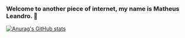 ### Welcome to another piece of internet, my name is Matheus Leandro. :speech_balloon:


[![Anurag's GitHub stats](https://github-readme-stats.vercel.app/apiMLeandr0anuraghazra)](https://github.com/anuraghazra/github-readme-stats)


<!--
**MLeandr0/MLeandr0** is a ✨ _special_ ✨ repository because its `README.md` (this file) appears on your GitHub profile.

Here are some ideas to get you started:

- 🔭 I’m currently working on ...
- 🌱 I’m currently learning ...
- 👯 I’m looking to collaborate on ...
- 🤔 I’m looking for help with ...
- 💬 Ask me about ...
- 📫 How to reach me: ...
- 😄 Pronouns: ...
- ⚡ Fun fact: ...
-->

